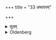 +++
title = "33 अथापरम्"

+++

<details><summary>मूलम्</summary>

अथापरम् ३३
</details>

<details><summary>Oldenberg</summary>

33. Now (follows) another (expiation).
</details>
